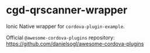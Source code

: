 # cgd-qrscanner-wrapper

Ionic Native wrapper for `cordova-plugin-example`.

Official `@awesome-cordova-plugins` repository: https://github.com/danielsogl/awesome-cordova-plugins
